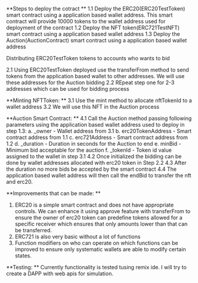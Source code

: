 **Steps to deploy the cotract
**
1.1 Deploy the ERC20(ERC20TestToken) smart contract using a application based wallet address. This smart contract will provide 10000 tokens to the wallet address used for deployment of the contract
1.2 Deploy the NFT token(ERC721TestNFT) smart contract using a application based wallet address
1.3 Deploy the Auction(AuctionContract) smart contract using a application based wallet address

Distributing ERC20TestToken tokens to accounts who wants to bid

2.1 Using ERC20TestToken deployed use the transferFrom method to send tokens from the application based wallet to other addresses. We will use these addresses for the Auction bidding
2.2 REpeat step one for 2-3 addresses which can be used for bidding process

**Minting NFTToken:
**
3.1 Use the mint method to allocate nftTokenId to a wallet address
3.2 We will use this NFT in the Auction process


**Auction Smart Contract:
**
4.1 Call the Auction method passing following parameters using the application based wallet address used to deploy in step 1.3:
    a. _owner - Wallet address from 3.1
    b. erc20TokenAddress - Smart contract address from 1.1
    c. erc721Address - Smart contract address from 1.2
    d. _duration - Duration in seconds for the Auction to end
    e. minBid - Minimum bid acceptable for the auction
    f. _tokenId - Token id value assigned to the wallet in step 3.1
4.2 Once initialized the bidding can be done by wallet addresses allocated with erc20 token in Step 2.2
4.3 After the duration no more bids be accepted by the smart contract
4.4 The application based wallet address will then call the endBid to transfer the nft and erc20.


**Improvements that can be made:
**
1. ERC20 is a simple smart contract and does not have appropriate controls. We can enhance it using approve feature with transferFrom to ensure the owner of erc20 token can predefine tokens allowed for a specific receiver which ensures that only amounts lower than that can be transferred.
2. ERC721 is also very basic without a lot of functions
3. Function modifiers on who can operate on which functions can be improved to ensure only systematic wallets are able to modify certain states.


**Testing:
**
Currently functionality is tested tusing remix ide. I will try to create a DAPP with web apis for simulation.

